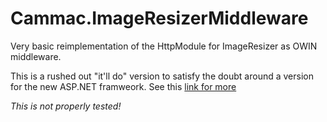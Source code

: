 # Cammac.ImageResizerMiddleware

Very basic reimplementation of the HttpModule for ImageResizer as OWIN middleware.

This is a rushed out "it'll do" version to satisfy the doubt around a version for the new ASP.NET framweork. 
See this [link for more](https://github.com/imazen/resizer/issues/116#issuecomment-151259181)

*This is not properly tested!*
